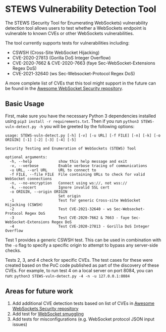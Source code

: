 # STEWS Vulnerability Detection Tool

The STEWS (Security Tool for Enumerating WebSockets) vulnerability detection
tool allows users to test whether a WebSockets endpoint is vulnerable to known
CVEs or other WebSockets vulnerabilities.

The tool currently supports tests for vulnerabilities including:
- CSWSH (Cross-Site WebSocket Hijacking)
- CVE-2020-27813 (Gorilla DoS Integer Overflow)
- CVE-2020-7662 & CVE-2020-7663 (faye Sec-WebSocket-Extensions Regex DoS)
- CVE-2021-32640 (ws Sec-Websocket-Protocol Regex DoS)

A more complete list of CVEs that this tool might support in the future
can be found in the
[Awesome WebSocket Security repository](https://github.com/PalindromeLabs/awesome-websocket-security).

## Basic Usage

First, make sure you have the necessary Python 3 dependencies installed using
`pip3 install -r requirements.txt`. Then if you run
`python3 STEWS-vuln-detect.py -h` you will be greeted by the following options:

```
usage: STEWS-vuln-detect.py [-h] [-v] [-u URL] [-f FILE] [-n] [-k] [-o ORIGIN] [-1] [-2] [-3] [-4] [-5]

Security Testing and Enumeration of WebSockets (STEWS) Tool

optional arguments:
  -h, --help            show this help message and exit
  -v, --verbose         Enable verbose tracing of communications
  -u URL, --url URL     URL to connect to
  -f FILE, --file FILE  File containing URLs to check for valid WebSocket connections
  -n, --no-encryption   Connect using ws://, not wss://
  -k, --nocert          Ignore invalid SSL cert
  -o ORIGIN, --origin ORIGIN
                        Set origin
  -1                    Test for generic Cross-site WebSocket Hijacking (CSWSH)
  -2                    Test CVE-2021-32640 - ws Sec-Websocket-Protocol Regex DoS
  -3                    Test CVE-2020-7662 & 7663 - faye Sec-WebSocket-Extensions Regex DoS
  -4                    Test CVE-2020-27813 - Gorilla DoS Integer Overflow
```

Test 1 provides a generic CSWSH test. This can be used in combination with the
`-o` flag to specify a specific origin to attempt to bypass any server-side checks.

Tests 2, 3, and 4 check for specific CVEs. The test cases for these were created
based on the PoC code published as part of the discovery of these CVEs. For example,
to run test 4 on a local server on port 8084, you can run:
`python3 STEWS-vuln-detect.py -4 -n -u 127.0.0.1:8084`

## Areas for future work

1. Add additional CVE detection tests based on list of CVEs in [Awesome WebSockets Security repository](https://github.com/PalindromeLabs/awesome-websockets-security)
2. Add test for [WebSocket smuggling](https://github.com/0ang3el/websocket-smuggle)
3. Add tests for misconfigurations (e.g. WebSocket protocol JSON input issues)
